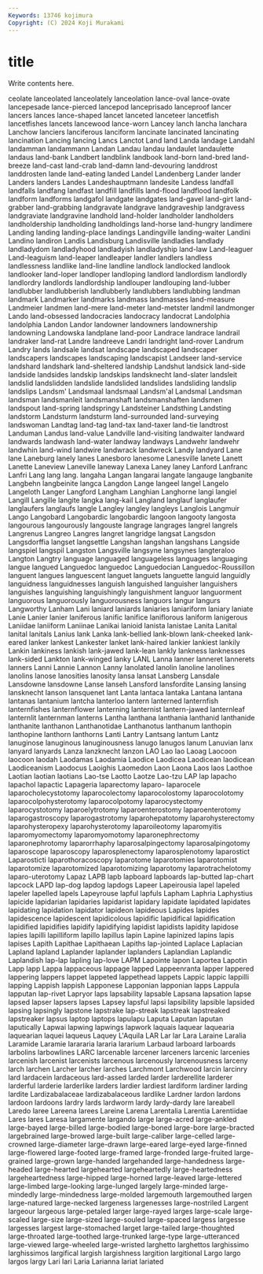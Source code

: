 ```yaml
---
Keywords: 13746 kojimura
Copyright: (C) 2024 Koji Murakami
---
```


# title

Write contents here.



ceolate lanceolated lanceolately lanceolation lance-oval lance-ovate lancepesade
lance-pierced lancepod lanceprisado lanceproof lancer lancers lances lance-shaped lancet lanceted
lanceteer lancetfish lancetfishes lancets lancewood lance-worn Lancey lanch lancha lanchara
Lanchow lanciers lanciferous lanciform lancinate lancinated lancinating lancination Lancing lancing
Lancs Lanctot Land land Landa landage Landahl landamman landammann Landan
Landau landau landaulet landaulette landaus land-bank Landbert landblink landbook land-born
land-bred land-breeze land-cast land-crab land-damn land-devouring landdrost landdrosten lande land-eating
landed Landel Landenberg Lander lander Landers landers Landes Landeshauptmann landesite
Landess landfall landfalls landfang landfast landfill landfills land-flood landflood landfolk
landform landforms landgafol landgate landgates land-gavel land-girt land-grabber land-grabbing landgravate
landgrave landgraveship landgravess landgraviate landgravine landhold land-holder landholder landholders landholdership
landholding landholdings land-horse land-hungry landimere Landing landing landing-place landings Landingville
landing-waiter Landini Landino landiron Landis Landisburg Landisville landladies landlady landladydom
landladyhood landladyish landladyship land-law Land-leaguer Land-leaguism land-leaper landleaper landler landlers
landless landlessness landlike land-line landline landlock landlocked landlook landlooker land-loper
landloper landloping landlord landlordism landlordly landlordry landlords landlordship landlouper landlouping
land-lubber landlubber landlubberish landlubberly landlubbers landlubbing landman landmark Landmarker landmarks
landmass landmasses land-measure Landmeier landmen land-mere land-meter land-metster landmil landmonger
Lando land-obsessed landocracies landocracy landocrat Landolphia landolphia Landon Landor landowner
landowners landownership landowning Landowska landplane land-poor Landrace landrace landrail landraker
land-rat Landre landreeve Landri landright land-rover Landrum Landry lands landsale
landsat landscape landscaped landscaper landscapers landscapes landscaping landscapist Landseer land-service
landshard landshark land-sheltered landship Landshut landsick land-side landside landsides landskip
landskips landsknecht land-slater landsleit landslid landslidden landslide landslided landslides landsliding
landslip landslips Landsm' Landsmaal landsmaal Landsm'al Landsmal Landsman landsman landsmanleit
landsmanshaft landsmanshaften landsmen landspout land-spring landspringy Landsteiner Landsthing Landsting landstorm
Landsturm landsturm land-surrounded land-surveying landswoman Landtag land-tag land-tax land-taxer land-tie
landtrost Landuman Landus land-value Landville land-visiting landwaiter landward landwards landwash
land-water landway landways Landwehr landwehr landwhin land-wind landwire landwrack landwreck
Landy landyard Lane lane Laneburg lanely lanes Lanesboro lanesome Lanesville
lanete Lanett Lanette Laneview Laneville laneway Lanexa Laney laney Lanford
Lanfranc Lanfri Lang lang lang. langaha Langan langarai langate langauge
langbanite Langbehn langbeinite langca Langdon Lange langeel langel Langelo Langeloth
Langer Langford Langham Langhian Langhorne langi langiel Langill Langille langite
langka lang-kail Langland langlauf langlaufer langlaufers langlaufs langle Langley langley
langleys Langlois Langmuir Lango Langobard Langobardic langobardic langoon langooty langosta
langourous langourously langouste langrage langrages langrel langrels Langrenus Langreo Langres
langret langridge langsat Langsdon Langsdorffia langset langsettle Langshan langshan langshans
Langside langspiel langspil Langston Langsville langsyne langsynes langteraloo Langton Langtry
language languaged languageless languages languaging langue langued Languedoc languedoc Languedocian
Languedoc-Roussillon languent langues languescent languet languets languette languid languidly languidness
languidnesses languish languished languisher languishers languishes languishing languishingly languishment languor
languorment languorous languorously languorousness languors langur langurs Langworthy Lanham Lani
laniard laniards laniaries laniariform laniary laniate Lanie Lanier lanier laniferous
lanific lanifice laniflorous laniform lanigerous Laniidae laniiform Laniinae Lanikai lanioid
lanista lanistae Lanita Lanital lanital lanitals Lanius lank Lanka lank-bellied
lank-blown lank-cheeked lank-eared lanker lankest Lankester lanket lank-haired lankier lankiest
lankily Lankin lankiness lankish lank-jawed lank-lean lankly lankness lanknesses lank-sided
Lankton lank-winged lanky LANL Lanna lanner lanneret lannerets lanners Lanni
Lannie Lannon Lanny lanolated lanolin lanoline lanolines lanolins lanose lanosities
lanosity lansa lansat Lansberg Lansdale Lansdowne lansdowne Lanse lanseh Lansford
lansfordite Lansing lansing lansknecht lanson lansquenet lant Lanta lantaca lantaka
Lantana lantana lantanas lantanium lantcha lanterloo lantern lanterned lanternfish lanternfishes
lanternflower lanterning lanternist lantern-jawed lanternleaf lanternlit lanternman lanterns Lantha lanthana
lanthania lanthanid lanthanide lanthanite lanthanon Lanthanotidae Lanthanotus lanthanum lanthopin lanthopine
lanthorn lanthorns Lanti Lantry Lantsang lantum Lantz lanuginose lanuginous lanuginousness
lanugo lanugos lanum Lanuvian lanx lanyard lanyards Lanza lanzknecht lanzon
LAO Lao lao Laoag Laocoon laocoon laodah Laodamas Laodamia Laodice
Laodicea Laodicean laodicean Laodiceanism Laodocus Laoighis Laomedon Laon Laona Laos
laos Laothoe Laotian laotian laotians Lao-tse Laotto Laotze Lao-tzu LAP
lap lapacho lapachol lapactic Lapageria laparectomy laparo- laparocele laparocholecystotomy laparocolectomy
laparocolostomy laparocolotomy laparocolpohysterotomy laparocolpotomy laparocystectomy laparocystotomy laparoelytrotomy laparoenterostomy laparoenterotomy laparogastroscopy
laparogastrotomy laparohepatotomy laparohysterectomy laparohysteropexy laparohysterotomy laparoileotomy laparomyitis laparomyomectomy laparomyomotomy laparonephrectomy
laparonephrotomy laparorrhaphy laparosalpingectomy laparosalpingotomy laparoscope laparoscopy laparosplenectomy laparosplenotomy laparostict Laparosticti
laparothoracoscopy laparotome laparotomies laparotomist laparotomize laparotomized laparotomizing laparotomy laparotrachelotomy laparo-uterotomy
Lapaz LAPB lapb lapboard lapboards lap-butted lap-chart lapcock LAPD lap-dog
lapdog lapdogs Lapeer Lapeirousia lapel lapeled lapeler lapelled lapels Lapeyrouse
lapful lapfuls Lapham Laphria Laphystius lapicide lapidarian lapidaries lapidarist lapidary
lapidate lapidated lapidates lapidating lapidation lapidator lapideon lapideous Lapides lapides
lapidescence lapidescent lapidicolous lapidific lapidifical lapidification lapidified lapidifies lapidify lapidifying
lapidist lapidists lapidity lapidose lapies lapilli lapilliform lapillo lapillus lapin
Lapine lapinized lapins lapis lapises Lapith Lapithae Lapithaean Lapiths lap-jointed
Laplace Laplacian Lapland lapland Laplander laplander laplanders Laplandian Laplandic Laplandish
lap-lap lapling lap-love LAPM Lapointe lapon Laportea Lapotin Lapp lapp
Lappa lappaceous lappage lapped Lappeenranta lapper lappered lappering lappers lappet
lappeted lappethead lappets Lappic lappic lappilli lapping Lappish lappish Lapponese
Lapponian lapponian lapps Lappula lapputan lap-rivet Lapryor laps lapsability lapsable
Lapsana lapsation lapse lapsed lapser lapsers lapses Lapsey lapsful lapsi
lapsibility lapsible lapsided lapsing lapsingly lapstone lapstrake lap-streak lapstreak lapstreaked
lapstreaker lapsus laptop laptops lapulapu Laputa Laputan laputan laputically Lapwai
lapwing lapwings lapwork laquais laquear laquearia laquearian laquei laqueus Laquey
L'Aquila LAR Lar lar Lara Laraine Laralia Laramide Laramie larararia
lararia lararium Larbaud larboard larboards larbolins larbowlines LARC larcenable larcener
larceners larcenic larcenies larcenish larcenist larcenists larcenous larcenously larcenousness larceny
larch larchen Larcher larcher larches Larchmont Larchwood larcin larcinry lard
lardacein lardaceous lard-assed larded larder larderellite larderer larderful larderie larderlike
larders lardier lardiest lardiform lardiner larding lardite Lardizabalaceae lardizabalaceous lardlike
Lardner lardon lardons lardoon lardoons lardry lards lardworm lardy lardy-dardy
lare lareabell Laredo laree Lareena larees Lareine Larena Larentalia Larentia
Larentiidae Lares lares Laresa largamente largando large large-acred large-ankled large-bayed
large-billed large-bodied large-boned large-bore large-bracted largebrained large-browed large-built large-caliber large-celled
large-crowned large-diameter large-drawn large-eared large-eyed large-finned large-flowered large-footed large-framed large-fronded
large-fruited large-grained large-grown large-handed largehanded large-handedness large-headed large-hearted largehearted largeheartedly
large-heartedness largeheartedness large-hipped large-horned large-leaved large-lettered large-limbed large-looking large-lunged largely
large-minded large-mindedly large-mindedness large-molded largemouth largemouthed largen large-natured large-necked largeness
largenesses large-nostriled Largent largeour largeous large-petaled larger large-rayed larges large-scale
large-scaled large-size large-sized large-souled large-spaced largess largesse largesses largest large-stomached
larget large-tailed large-thoughted large-throated large-toothed large-trunked large-type large-utteranced large-viewed large-wheeled
large-wristed larghetto larghettos larghissimo larghissimos largifical largish largishness largition largitional
Largo largo largos largy Lari lari Laria Larianna lariat lariated
